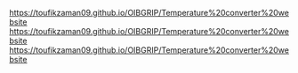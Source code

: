 https://toufikzaman09.github.io/OIBGRIP/Temperature%20converter%20website
https://toufikzaman09.github.io/OIBGRIP/Temperature%20converter%20website
https://toufikzaman09.github.io/OIBGRIP/Temperature%20converter%20website

